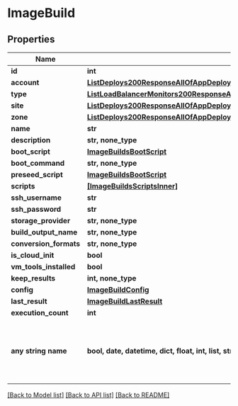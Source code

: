 # ImageBuild


## Properties
Name | Type | Description | Notes
------------ | ------------- | ------------- | -------------
**id** | **int** |  | [optional] 
**account** | [**ListDeploys200ResponseAllOfAppDeploysInnerInstance**](ListDeploys200ResponseAllOfAppDeploysInnerInstance.md) |  | [optional] 
**type** | [**ListLoadBalancerMonitors200ResponseAllOfLoadBalancerMonitorsInnerLoadBalancerType**](ListLoadBalancerMonitors200ResponseAllOfLoadBalancerMonitorsInnerLoadBalancerType.md) |  | [optional] 
**site** | [**ListDeploys200ResponseAllOfAppDeploysInnerInstance**](ListDeploys200ResponseAllOfAppDeploysInnerInstance.md) |  | [optional] 
**zone** | [**ListDeploys200ResponseAllOfAppDeploysInnerInstance**](ListDeploys200ResponseAllOfAppDeploysInnerInstance.md) |  | [optional] 
**name** | **str** |  | [optional] 
**description** | **str, none_type** |  | [optional] 
**boot_script** | [**ImageBuildsBootScript**](ImageBuildsBootScript.md) |  | [optional] 
**boot_command** | **str, none_type** |  | [optional] 
**preseed_script** | [**ImageBuildsBootScript**](ImageBuildsBootScript.md) |  | [optional] 
**scripts** | [**[ImageBuildsScriptsInner]**](ImageBuildsScriptsInner.md) |  | [optional] 
**ssh_username** | **str** |  | [optional] 
**ssh_password** | **str** |  | [optional] 
**storage_provider** | **str, none_type** |  | [optional] 
**build_output_name** | **str, none_type** |  | [optional] 
**conversion_formats** | **str, none_type** |  | [optional] 
**is_cloud_init** | **bool** |  | [optional] 
**vm_tools_installed** | **bool** |  | [optional] 
**keep_results** | **int, none_type** |  | [optional] 
**config** | [**ImageBuildConfig**](ImageBuildConfig.md) |  | [optional] 
**last_result** | [**ImageBuildLastResult**](ImageBuildLastResult.md) |  | [optional] 
**execution_count** | **int** |  | [optional] 
**any string name** | **bool, date, datetime, dict, float, int, list, str, none_type** | any string name can be used but the value must be the correct type | [optional]

[[Back to Model list]](../README.md#documentation-for-models) [[Back to API list]](../README.md#documentation-for-api-endpoints) [[Back to README]](../README.md)


